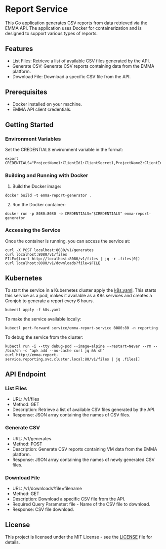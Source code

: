# Report Service

This Go application generates CSV reports from data retrieved via the EMMA API. The application uses Docker for containerization and is designed to support various types of reports.

## Features

- List Files: Retrieve a list of available CSV files generated by the API.
- Generate CSV: Generate CSV reports containing data from the EMMA platform.
- Download File: Download a specific CSV file from the API.

## Prerequisites

- Docker installed on your machine.
- EMMA API client credentials.

## Getting Started

### Environment Variables
Set the CREDENTIALS environment variable in the format:
```shell
export CREDENTIALS="ProjectName1:ClientId1:ClientSecret1,ProjectName2:ClientId2:ClientSecret2"
```
### Building and Running with Docker
1. Build the Docker image:
```shell
docker build -t emma-report-generator .
```
2. Run the Docker container:
```shell
docker run -p 8080:8080 -e CREDENTIALS="$CREDENTIALS" emma-report-generator
```
### Accessing the Service
Once the container is running, you can access the service at:
```shell
curl -X POST localhost:8080/v1/generates
curl localhost:8080/v1/files
FILE=$(curl http://localhost:8080/v1/files | jq -r .files[0])
curl localhost:8080/v1/downloads?file=$FILE
```

## Kubernetes
To start the service in a Kubernetes cluster apply the [k8s.yaml](k8s.yaml). This starts this service as a pod, makes it available as a K8s services and creates a Cronjob to generate a report every 6 hours.

```shell
kubectl apply -f k8s.yaml
```

To make the service available locally:
```shell
kubectl port-forward service/emma-report-service 8080:80 -n reporting
```

To debug the service from the cluster: 
```shell
kubectl run -i --tty debug-pod --image=alpine --restart=Never --rm -- /bin/sh -c "apk add --no-cache curl jq && sh"
curl http://emma-report-service.reporting.svc.cluster.local:80/v1/files | jq .files[]
```

## API Endpoint
### List Files
- URL: /v1/files
- Method: GET
- Description: Retrieve a list of available CSV files generated by the API.
- Response: JSON array containing the names of CSV files.
### Generate CSV
- URL: /v1/generates
- Method: POST
- Description: Generate CSV reports containing VM data from the EMMA platform.
- Response: JSON array containing the names of newly generated CSV files.
### Download File
- URL: /v1/downloads?file=filename
- Method: GET
- Description: Download a specific CSV file from the API.
- Required Query Parameter: file - Name of the CSV file to download.
- Response: CSV file download.

## License

This project is licensed under the MIT License - see the [LICENSE](https://github.com/emma-community/emma-report-generator/blob/main/LICENSE) file for details.